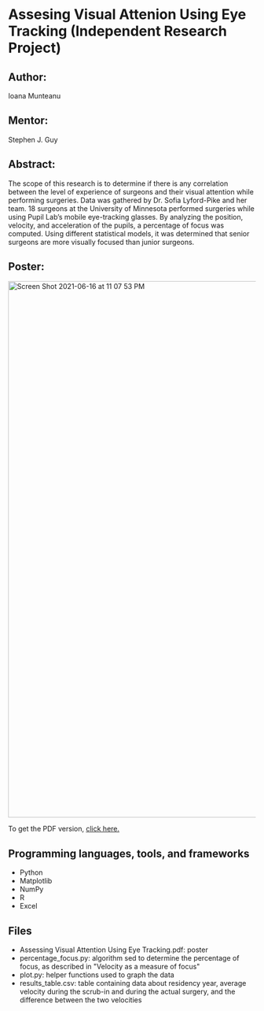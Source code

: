 # Assesing Visual Attenion Using Eye Tracking (Independent Research Project)

## Author:
Ioana Munteanu

## Mentor:
Stephen J. Guy

## Abstract:
The scope of this research is to determine if there is any correlation between the level of experience of surgeons and their visual attention while performing surgeries. Data was gathered by Dr. Sofia Lyford-Pike and her team. 18 surgeons at the University of Minnesota performed surgeries while using Pupil Lab’s mobile eye-tracking glasses. By analyzing the position, velocity, and acceleration of the pupils, a percentage of focus was computed. Using different statistical models, it was determined that senior surgeons are more visually focused than junior surgeons.

## Poster:
<img width="1090" alt="Screen Shot 2021-06-16 at 11 07 53 PM" src="https://user-images.githubusercontent.com/55771175/122329866-c0186400-cef7-11eb-9236-f6e659081e86.png">

To get the PDF version, [click here.](https://conservancy.umn.edu/handle/11299/213539)

## Programming languages, tools, and frameworks
 - Python
 - Matplotlib
 - NumPy
 - R
 - Excel

## Files
- Assessing Visual Attention Using Eye Tracking.pdf: poster
- percentage_focus.py: algorithm sed to determine the percentage of focus, as described in "Velocity as a measure of focus"
- plot.py: helper functions used to graph the data
- results_table.csv: table containing data about residency year,	average velocity during the scrub-in and during the actual surgery, and	the difference between the two velocities



